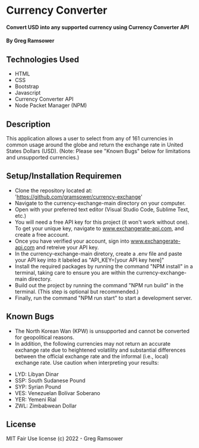 # Currency Converter

#### Convert USD into any supported currency using Currency Converter API

#### By Greg Ramsower

## Technologies Used

* HTML
* CSS
* Bootstrap
* Javascript
* Currency Converter API
* Node Packet Manager (NPM)

## Description

This application allows a user to select from any of 161 currencies in common usage around the globe and return the exchange rate in United States Dollars (USD). (Note: Please see "Known Bugs" below for limitations and unsupported currencies.)

## Setup/Installation Requiremen

* Clone the repository located at: 'https://github.com/gramsower/currency-exchange'
* Navigate to the currency-exchange-main directory on your computer.
* Open with your preferred text editor (Visual Studio Code, Sublime Text, etc.)
* You will need a free API key for this project (it won't work without one). To get your unique key, navigate to www.exchangerate-api.com, and create a free account.
* Once you have verified your account, sign into www.exchangerate-api.com and retreive your API key.
* In the currency-exchange-main diretory, create a .env file and paste your API key into it labeled as "API_KEY=[your API key here]"
* Install the required packages by running the command "NPM install" in a terminal, taking care to ensure you are within the currency-exchange-main directory.
* Build out the project by running the command "NPM run build" in the terminal. (This step is optional but recommended.)
* Finally, run the command "NPM run start" to start a development server.

## Known Bugs

* The North Korean Wan (KPW) is unsupported and cannot be converted for geopolitical reasons.
* In addition, the following currencies may not return an accurate exchange rate due to heightened volatility and substantial differences between the official exchange rate and the informal (i.e., local) exchange rate. Use caution when interpreting your results:
- LYD: Libyan Dinar
- SSP: South Sudanese Pound
- SYP: Syrian Pound
- VES: Venezuelan Bolívar Soberano
- YER: Yemeni Rial
- ZWL: Zimbabwean Dollar


## License
MIT Fair Use license 
(c) 2022 - Greg Ramsower